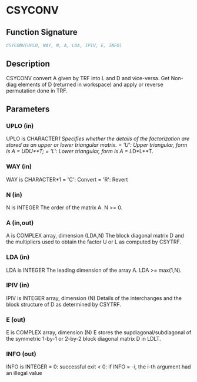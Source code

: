 # CSYCONV

## Function Signature

```fortran
CSYCONV(UPLO, WAY, N, A, LDA, IPIV, E, INFO)
```

## Description


 CSYCONV convert A given by TRF into L and D and vice-versa.
 Get Non-diag elements of D (returned in workspace) and
 apply or reverse permutation done in TRF.

## Parameters

### UPLO (in)

UPLO is CHARACTER*1 Specifies whether the details of the factorization are stored as an upper or lower triangular matrix. = 'U': Upper triangular, form is A = U*D*U**T; = 'L': Lower triangular, form is A = L*D*L**T.

### WAY (in)

WAY is CHARACTER*1 = 'C': Convert = 'R': Revert

### N (in)

N is INTEGER The order of the matrix A. N >= 0.

### A (in,out)

A is COMPLEX array, dimension (LDA,N) The block diagonal matrix D and the multipliers used to obtain the factor U or L as computed by CSYTRF.

### LDA (in)

LDA is INTEGER The leading dimension of the array A. LDA >= max(1,N).

### IPIV (in)

IPIV is INTEGER array, dimension (N) Details of the interchanges and the block structure of D as determined by CSYTRF.

### E (out)

E is COMPLEX array, dimension (N) E stores the supdiagonal/subdiagonal of the symmetric 1-by-1 or 2-by-2 block diagonal matrix D in LDLT.

### INFO (out)

INFO is INTEGER = 0: successful exit < 0: if INFO = -i, the i-th argument had an illegal value

